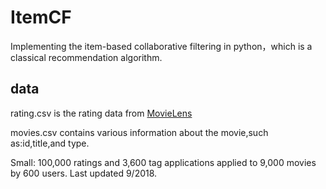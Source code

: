 # ItemCF
 Implementing the item-based collaborative filtering in python，which is a classical recommendation algorithm.
## data
 rating.csv is the rating data from [MovieLens](https://grouplens.org/datasets/movielens/)
 
 movies.csv contains various information about the movie,such as:id,title,and type.
 
 Small: 100,000 ratings and 3,600 tag applications applied to 9,000 movies by 600 users. Last updated 9/2018.
